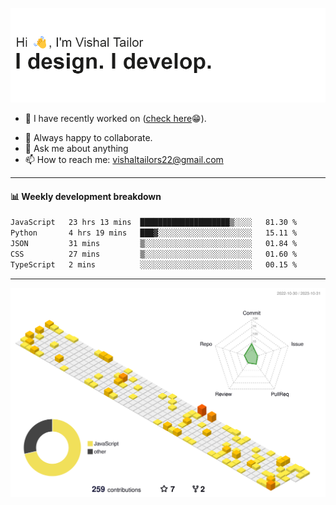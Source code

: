 ![Hi, I'm Vishal Tailor. I design. I develop.](https://github.com/vishaltailors/vishaltailors/blob/main/header.png?raw=true)

- 🔭 I have recently worked on ([check here](https://vishaltailor.com)😁).
<!-- - 🎦 Currently watching: JavaScript: The Hard Parts By Will Sentance. -->
- 👯 Always happy to collaborate.
- 💬 Ask me about anything
- 📫 How to reach me: <a href="mailto:vishaltailors22@gmail.com">vishaltailors22@gmail.com</a>

<hr /> 
<h4>📊 Weekly development breakdown</h4>
<!--START_SECTION:waka-->

```txt
JavaScript   23 hrs 13 mins  ████████████████████▒░░░░   81.30 %
Python       4 hrs 19 mins   ███▓░░░░░░░░░░░░░░░░░░░░░   15.11 %
JSON         31 mins         ▒░░░░░░░░░░░░░░░░░░░░░░░░   01.84 %
CSS          27 mins         ▒░░░░░░░░░░░░░░░░░░░░░░░░   01.60 %
TypeScript   2 mins          ░░░░░░░░░░░░░░░░░░░░░░░░░   00.15 %
```

<!--END_SECTION:waka-->
<hr /> 

![](./profile-3d-contrib/profile-green-animate.svg)
